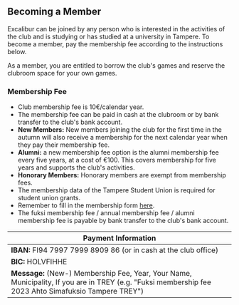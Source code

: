 ## Becoming a Member
Excalibur can be joined by any person who is interested in the activities of the club and is studying or has studied at a university in Tampere. To become a member, pay the membership fee according to the instructions below.

As a member, you are entitled to borrow the club's games and reserve the clubroom space for your own games.

### Membership Fee
- Club membership fee is 10€/calendar year.
- The membership fee can be paid in cash at the clubroom or by bank transfer to the club's bank account.
- **New Members:** New members joining the club for the first time in the autumn will also receive a membership for the next calendar year when they pay their membership fee.
- **Alumni:** a new membership fee option is the alumni membership fee every five years, at a cost of €100. This covers membership for five years and supports the club's activities.
- **Honorary Members:** Honorary members are exempt from membership fees.
- The membership data of the Tampere Student Union is required for student union grants.
- Remember to fill in the membership form [here](https://forms.gle/QTx89R3ZVzh1BBay5).
- The fuksi membership fee / annual membership fee / alumni membership fee is payable by bank transfer to the club's bank account.

| Payment Information |
| ------------------ |
| **IBAN:** FI94 7997 7999 8909 86 (or in cash at the club office)|
| **BIC:** HOLVFIHHE |
| **Message:** (New-) Membership Fee, Year, Your Name, Municipality, If you are in TREY (e.g. "Fuksi membership fee 2023 Ahto Simafuksio Tampere TREY")|

